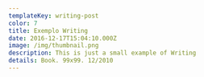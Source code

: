 ```yaml
---
templateKey: writing-post
color: 7
title: Exemplo Writing
date: 2016-12-17T15:04:10.000Z
image: /img/thumbnail.png
description: This is just a small example of Writing
details: Book. 99x99. 12/2010
---
```

